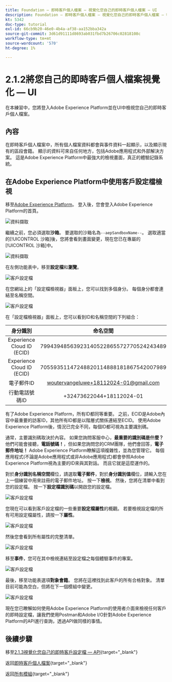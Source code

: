 ```yaml
---
title: Foundation — 即時客戶個人檔案 — 視覺化您自己的即時客戶個人檔案 — UI
description: Foundation — 即時客戶個人檔案 — 視覺化您自己的即時客戶個人檔案 — UI
kt: 5342
doc-type: tutorial
exl-id: 66cb9b20-46e0-4b4a-af38-aa152bba342a
source-git-commit: 3d61d91111d8693ab031fbd7b26706c02818108c
workflow-type: tm+mt
source-wordcount: '570'
ht-degree: 1%

---
```


# 2.1.2將您自己的即時客戶個人檔案視覺化 — UI

在本練習中，您將登入Adobe Experience Platform並在UI中檢視您自己的即時客戶個人檔案。

## 內容

在即時客戶個人檔案中，所有個人檔案資料都會與事件資料一起顯示，以及顯示現有的區段會籍。 顯示的資料可來自任何地方，包括Adobe應用程式和外部解決方案。 這是Adobe Experience Platform中最強大的檢視畫面，真正的體驗記錄系統。

## 在Adobe Experience Platform中使用客戶設定檔檢視

移至[Adobe Experience Platform](https://experience.adobe.com/platform)。 登入後，您會登入Adobe Experience Platform的首頁。

![資料擷取](../../datacollection/dc1.2/images/home.png)

繼續之前，您必須選取&#x200B;**沙箱**。 要選取的沙箱名為``--aepSandboxName--``。 選取適當的[!UICONTROL 沙箱]後，您將會看到畫面變更，現在您已在專屬的[!UICONTROL 沙箱]中。

![資料擷取](../../datacollection/dc1.2/images/sb1.png)

在左側功能表中，移至&#x200B;**設定檔**&#x200B;和&#x200B;**瀏覽**。

![客戶設定檔](./images/homemenu.png)

在您網站上的「設定檔檢視器」面板上，您可以找到多個身分。 每個身分都會連結至名稱空間。

![客戶設定檔](./images/identities.png)

在「設定檔檢視器」面板上，您可以看到ID和名稱空間的下列組合：

| 身分識別 | 命名空間 |
|:-------------:| :---------------:|
| Experience Cloud ID (ECID) | 79943948563923140522865572770524243489 |
| Experience Cloud ID (ECID) | 70559351147248820114888181867542007989 |
| 電子郵件ID | woutervangeluwe+18112024-01@gmail.com |
| 行動電話號碼ID | +32473622044+18112024-01 |

有了Adobe Experience Platform，所有ID都同等重要。 之前，ECID是Adobe內容中最重要的訪客ID，其他所有ID都是以階層式關係連結至ECID。 使用Adobe Experience Platform後，情況已完全不同，每個ID都可視為主要識別碼。

通常，主要識別碼取決於內容。 如果您詢問客服中心，**最重要的識別碼是什麼？**&#x200B;他們可能會接聽，**電話號碼！**，但如果您詢問您的CRM團隊，他們會回答，**電子郵件地址！** Adobe Experience Platform瞭解這項複雜性，並為您管理它。 每個應用程式(不論是Adobe應用程式或非Adobe應用程式)都會參照Adobe Experience Platform視為主要的ID來與其對話。 而且它就是這麼運作的。

對於&#x200B;**身分識別名稱空間**&#x200B;欄位，請選取&#x200B;**電子郵件**，對於&#x200B;**身分識別值**&#x200B;欄位，請輸入您在上一個練習中用來註冊的電子郵件地址。 按一下&#x200B;**檢視**。 然後，您將在清單中看到您的設定檔。 按一下&#x200B;**設定檔識別碼**&#x200B;以開啟您的設定檔。

![客戶設定檔](./images/popupecid.png)

您現在可以看到客戶設定檔的一些重要&#x200B;**設定檔屬性**&#x200B;的概觀。 若要檢視設定檔的所有可用設定檔屬性，請按一下&#x200B;**屬性**。

![客戶設定檔](./images/profile.png)

然後您會看到所有屬性的完整清單。

![客戶設定檔](./images/profilattr.png)

移至&#x200B;**事件**，您可在其中檢視連結至設定檔之每個體驗事件的專案。

![客戶設定檔](./images/profileee.png)

最後，移至功能表選項&#x200B;**對象會籍**。 您將在這裡找到此客戶的所有合格對象。 清單目前可能為空白，但將在下一個模組中變更。

![客戶設定檔](./images/profileseg.png)

現在您已瞭解如何使用Adobe Experience Platform的使用者介面來檢視任何客戶的即時設定檔，讓我們使用Postman和Adobe I/O針對Adobe Experience Platform的API進行查詢，透過API做同樣的事情。

## 後續步驟

移至[2.1.3視覺化您自己的即時客戶設定檔 — API](./ex3.md){target="_blank"}

返回[即時客戶個人檔案](./real-time-customer-profile.md){target="_blank"}

返回[所有模組](./../../../../overview.md){target="_blank"}
